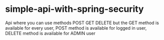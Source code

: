 # simple-api-with-spring-security
Api where you can use methods POST GET DELETE but the GET method is available for every user, POST method is available for logged in user, DELETE method is available for ADMIN user
